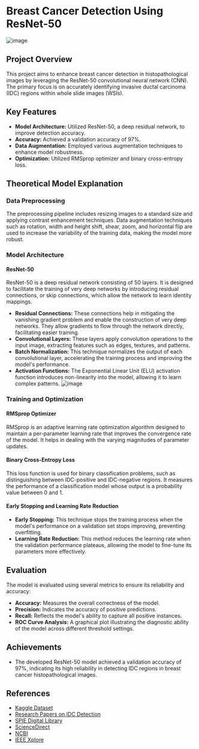 # Breast Cancer Detection Using ResNet-50
![image](https://www.frontiersin.org/files/Articles/572671/fdgth-02-572671-HTML/image_m/fdgth-02-572671-g001.jpg)
## Project Overview

This project aims to enhance breast cancer detection in histopathological images by leveraging the ResNet-50 convolutional neural network (CNN). The primary focus is on accurately identifying invasive ductal carcinoma (IDC) regions within whole slide images (WSIs).

## Key Features

- **Model Architecture:** Utilized ResNet-50, a deep residual network, to improve detection accuracy.
- **Accuracy:** Achieved a validation accuracy of 97%.
- **Data Augmentation:** Employed various augmentation techniques to enhance model robustness.
- **Optimization:** Utilized RMSprop optimizer and binary cross-entropy loss.

## Theoretical Model Explanation

### Data Preprocessing

The preprocessing pipeline includes resizing images to a standard size and applying contrast enhancement techniques. Data augmentation techniques such as rotation, width and height shift, shear, zoom, and horizontal flip are used to increase the variability of the training data, making the model more robust.

### Model Architecture

#### ResNet-50

ResNet-50 is a deep residual network consisting of 50 layers. It is designed to facilitate the training of very deep networks by introducing residual connections, or skip connections, which allow the network to learn identity mappings.

- **Residual Connections:** These connections help in mitigating the vanishing gradient problem and enable the construction of very deep networks. They allow gradients to flow through the network directly, facilitating easier training.
- **Convolutional Layers:** These layers apply convolution operations to the input image, extracting features such as edges, textures, and patterns.
- **Batch Normalization:** This technique normalizes the output of each convolutional layer, accelerating the training process and improving the model's performance.
- **Activation Functions:** The Exponential Linear Unit (ELU) activation function introduces non-linearity into the model, allowing it to learn complex patterns.
  ![image](https://i.pinimg.com/originals/d3/fd/09/d3fd09f011583932b832ea64f78233af.png)

### Training and Optimization

#### RMSprop Optimizer

RMSprop is an adaptive learning rate optimization algorithm designed to maintain a per-parameter learning rate that improves the convergence rate of the model. It helps in dealing with the varying magnitudes of parameter updates.

#### Binary Cross-Entropy Loss

This loss function is used for binary classification problems, such as distinguishing between IDC-positive and IDC-negative regions. It measures the performance of a classification model whose output is a probability value between 0 and 1.

#### Early Stopping and Learning Rate Reduction

- **Early Stopping:** This technique stops the training process when the model's performance on a validation set stops improving, preventing overfitting.
- **Learning Rate Reduction:** This method reduces the learning rate when the validation performance plateaus, allowing the model to fine-tune its parameters more effectively.

## Evaluation

The model is evaluated using several metrics to ensure its reliability and accuracy:

- **Accuracy:** Measures the overall correctness of the model.
- **Precision:** Indicates the accuracy of positive predictions.
- **Recall:** Reflects the model's ability to capture all positive instances.
- **ROC Curve Analysis:** A graphical plot illustrating the diagnostic ability of the model across different threshold settings.

## Achievements

- The developed ResNet-50 model achieved a validation accuracy of 97%, indicating its high reliability in detecting IDC regions in breast cancer histopathological images.

## References

- [Kaggle Dataset](https://www.kaggle.com/datasets/paultimothymooney/breast-histopathology-images)
- [Research Papers on IDC Detection](https://www.researchgate.net/publication/263052166_Automatic_detection_of_invasive_ductal_carcinoma_in_whole_slide_images_with_Convolutional_Neural_Networks)
- [SPIE Digital Library](https://www.spiedigitallibrary.org/conference-proceedings-of-spie/9041/1/Automatic-detection-of-invasive-ductal-carcinoma-in-whole-slide-images/10.1117/12.2043872.short#_=_)
- [ScienceDirect](https://www.sciencedirect.com/science/article/pii/S2153353922005478)
- [NCBI](https://www.ncbi.nlm.nih.gov/pmc/articles/PMC7787039/)
- [IEEE Xplore](https://ieeexplore.ieee.org/abstract/document/9058279)
